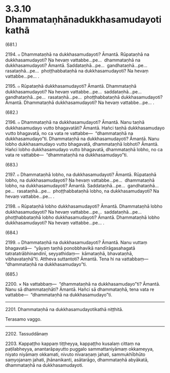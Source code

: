 

# 3.3.10 Dhammataṇhānadukkhasamudayotikathā




(681.)

2194\. ๐ Dhammataṇhā na dukkhasamudayoti? Āmantā. Rūpataṇhā na dukkhasamudayoti? Na hevaṃ vattabbe…pe…  dhammataṇhā na dukkhasamudayoti? Āmantā. Saddataṇhā…pe…  gandhataṇhā…pe…  rasataṇhā…pe…  phoṭṭhabbataṇhā na dukkhasamudayoti? Na hevaṃ vattabbe…pe… .

2195\. ๐ Rūpataṇhā dukkhasamudayoti? Āmantā. Dhammataṇhā dukkhasamudayoti? Na hevaṃ vattabbe…pe…  saddataṇhā…pe…  gandhataṇhā…pe…  rasataṇhā…pe…  phoṭṭhabbataṇhā dukkhasamudayoti? Āmantā. Dhammataṇhā dukkhasamudayoti? Na hevaṃ vattabbe…pe… .

(682.)

2196\. ๐ Dhammataṇhā na dukkhasamudayoti? Āmantā. Nanu taṇhā dukkhasamudayo vutto bhagavatāti? Āmantā. Hañci taṇhā dukkhasamudayo vutto bhagavatā, no ca vata re vattabbe—  “dhammataṇhā na dukkhasamudayo”ti. Dhammataṇhā na dukkhasamudayoti? Āmantā. Nanu lobho dukkhasamudayo vutto bhagavatā, dhammataṇhā lobhoti? Āmantā. Hañci lobho dukkhasamudayo vutto bhagavatā, dhammataṇhā lobho, no ca vata re vattabbe—  “dhammataṇhā na dukkhasamudayo”ti.

(683.)

2197\. ๐ Dhammataṇhā lobho, na dukkhasamudayoti? Āmantā. Rūpataṇhā lobho, na dukkhasamudayoti? Na hevaṃ vattabbe…pe…  dhammataṇhā lobho, na dukkhasamudayoti? Āmantā. Saddataṇhā…pe…  gandhataṇhā…pe…  rasataṇhā…pe…  phoṭṭhabbataṇhā lobho, na dukkhasamudayoti? Na hevaṃ vattabbe…pe… .

2198\. ๐ Rūpataṇhā lobho dukkhasamudayoti? Āmantā. Dhammataṇhā lobho dukkhasamudayoti? Na hevaṃ vattabbe…pe…  saddataṇhā…pe…  phoṭṭhabbataṇhā lobho dukkhasamudayoti? Āmantā. Dhammataṇhā lobho dukkhasamudayoti? Na hevaṃ vattabbe…pe… .

(684.)

2199\. ๐ Dhammataṇhā na dukkhasamudayoti? Āmantā. Nanu vuttaṃ bhagavatā—  “yāyaṃ taṇhā ponobbhavikā nandīrāgasahagatā tatratatrābhinandinī, seyyathidaṃ—  kāmataṇhā, bhavataṇhā, vibhavataṇhā”ti. Attheva suttantoti? Āmantā. Tena hi na vattabbaṃ—  “dhammataṇhā na dukkhasamudayo”ti.

(685.)

2200\. × Na vattabbaṃ—  “dhammataṇhā na dukkhasamudayo”ti? Āmantā. Nanu sā dhammataṇhāti? Āmantā. Hañci sā dhammataṇhā, tena vata re vattabbe—  “dhammataṇhā na dukkhasamudayo”ti.

---

2201\. Dhammataṇhā na dukkhasamudayotikathā niṭṭhitā.

  
Terasamo vaggo.



---

2202\. Tassuddānaṃ



2203\. Kappaṭṭho kappaṃ tiṭṭheyya, kappaṭṭho kusalaṃ cittaṃ na paṭilabheyya, anantarāpayutto puggalo sammattaniyāmaṃ okkameyya, niyato niyāmaṃ okkamati, nivuto nīvaraṇaṃ jahati, sammukhībhūto saṃyojanaṃ jahati, jhānanikanti, asātarāgo, dhammataṇhā abyākatā, dhammataṇhā na dukkhasamudayoti.




